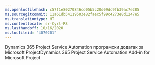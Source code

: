 ```yaml
---
ms.openlocfilehash: c57f1e80270846cd05b5c20d09dc9fb39ac7e285
ms.sourcegitcommit: 11a61db54119503e82faec5f99c4273e8d1247e5
ms.translationtype: HT
ms.contentlocale: sr-Cyrl-RS
ms.lasthandoff: 10/16/2020
ms.locfileid: "4070201"
---
```

<span data-ttu-id="de65a-101">Dynamics 365 Project Service Automation програмски додатак за Microsoft Project</span><span class="sxs-lookup"><span data-stu-id="de65a-101">Dynamics 365 Project Service Automation Add-in for Microsoft Project</span></span>